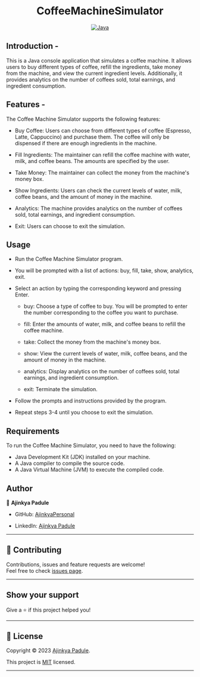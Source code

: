 <h1 align = "center"> CoffeeMachineSimulator </h1>

<p align="center">
<a href="Java url">
    <img alt="Java" src="https://img.shields.io/badge/Java->=8-darkblue.svg" />
</a>
</p>

## Introduction - 
This is a Java console application that simulates a coffee machine. 
It allows users to buy different types of coffee, refill the ingredients, take money from the machine, and view the current ingredient levels. 
Additionally, it provides analytics on the number of coffees sold, total earnings, and ingredient consumption.

## Features - 
The Coffee Machine Simulator supports the following features:

* Buy Coffee: Users can choose from different types of coffee (Espresso, Latte, Cappuccino) and purchase them. 
The coffee will only be dispensed if there are enough ingredients in the machine.

* Fill Ingredients: The maintainer can refill the coffee machine with water, milk, and coffee beans. 
The amounts are specified by the user.

* Take Money: The maintainer can collect the money from the machine's money box.

* Show Ingredients: Users can check the current levels of water, milk, coffee beans, and the amount of money in the machine.

* Analytics: The machine provides analytics on the number of coffees sold, total earnings, and ingredient consumption.

* Exit: Users can choose to exit the simulation.

## Usage
* Run the Coffee Machine Simulator program.

* You will be prompted with a list of actions: buy, fill, take, show, analytics, exit.
* Select an action by typing the corresponding keyword and pressing Enter.

  * buy: Choose a type of coffee to buy. You will be prompted to enter the number corresponding to the coffee you want to purchase.

  * fill: Enter the amounts of water, milk, and coffee beans to refill the coffee machine.

  * take: Collect the money from the machine's money box.

  * show: View the current levels of water, milk, coffee beans, and the amount of money in the machine.

  * analytics: Display analytics on the number of coffees sold, total earnings, and ingredient consumption.

  * exit: Terminate the simulation.

* Follow the prompts and instructions provided by the program.

* Repeat steps 3-4 until you choose to exit the simulation.

## Requirements
To run the Coffee Machine Simulator, you need to have the following:

* Java Development Kit (JDK) installed on your machine.
* A Java compiler to compile the source code.
* A Java Virtual Machine (JVM) to execute the compiled code.

## Author

👤 **Ajinkya Padule**

* GitHub: [AjinkyaPersonal](https://github.com/AjinkyaPersonal)

* LinkedIn: [Ajinkya Padule](https://www.linkedin.com/in/ajinkya-padule-04b8541a6/)
    
---

## 🤝 Contributing

Contributions, issues and feature requests are welcome!<br />Feel free to check [issues page]("url").
    
---
    
## Show your support

Give a ⭐️ if this project helped you!
    
---
    
## 📝 License

Copyright © 2023 [Ajinkya Padule](https://github.com/AjinkyaPersonal).<br />

This project is [MIT]("url") licensed.
    
---
